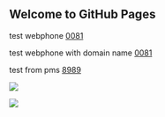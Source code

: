 ## Welcome to GitHub Pages

test webphone <a href="sip:0081">0081</a>

test webphone with domain name <a href="sip:0081@pg75.cc.naumen.ru">0081</a>

test from pms <a href="sip:8989@;pms-project=corebo00000000000mqpt9aoak4m07h4;npcp-call-type=preview;npcp-number-type=MOBILE;case_uuid=ocpcas00000000000naqcbqoqk452690;npcp-caller=outcall" target="_self" title="звонить: 8989" class="tel"><span></span><span>8989</span></a>






<a class="webim_button" href="#" rel="webim"><img src="https://naumenru001.webim.ru/button.php?location=test_stand_ora76" border="0"/></a>
<script type="text/javascript">

  webim = {
    accountName: "naumenru001",
    domain: "naumenru001.webim.ru",
    location: "test_stand_ora76"
  };
  (function () {
      var s = document.createElement("script");
      s.type = "text/javascript";
      s.src = "https://naumenru001.webim.ru/js/button.js";
      document.getElementsByTagName("head")[0].appendChild(s);
  })();
</script>

<!-- webim button generation date: 2020-11-03 version: 9.1.73 -->
<a class="webim_button" href="#" rel="webim"><img src="https://naumenru001.webim.ru/button.php?location=test_stand_pg75" border="0"/></a>
<script type="text/javascript">

  webim = {
    accountName: "naumenru001",
    domain: "naumenru001.webim.ru",
    location: "test_stand_pg75"
  };
  (function () {
      var s = document.createElement("script");
      s.type = "text/javascript";
      s.src = "https://naumenru001.webim.ru/js/button.js";
      document.getElementsByTagName("head")[0].appendChild(s);
  })();
</script>
<!-- /webim button -->
